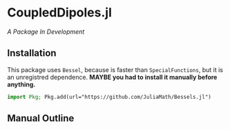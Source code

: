 # CoupledDipoles.jl

*A Package In Development*

## **Installation**
This package uses `Bessel`, because is faster than `SpecialFunctions`, but it is an unregistred dependence. **MAYBE you had to install it manually before anything.**

```julia
import Pkg; Pkg.add(url="https://github.com/JuliaMath/Bessels.jl")
```


## Manual Outline
```@contents
```
